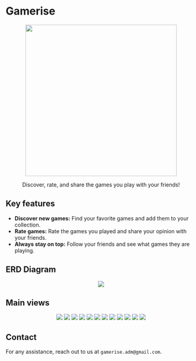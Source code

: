 # Gamerise
<div align="center">
<img src="frontend/public/logo_gamerise.png" width="400" height="400">
<p>
Discover, rate, and share the games you play with your friends!
</p>
</div>

## Key features
- <b> Discover new games:</b> Find your favorite games and add them to your collection.
- <b> Rate games:</b> Rate the games you played and share your opinion with your friends.
- <b> Always stay on top:</b> Follow your friends and see what games they are playing.

## ERD Diagram
<div align="center">
<img src="frontend/public/erd_gamerise.png">
</div>

## Main views
<div align="center">
<img src="frontend/public/homepage.png">
<img src="frontend/public/mygames.png">
<img src="frontend/public/search.png">
<img src="frontend/public/chooseshelf.png">
<img src="frontend/public/followers.png">
<img src="frontend/public/myaccount.png">
<img src="frontend/public/homepage_mobile.png">
<img src="frontend/public/mygames_mobile.png">
<img src="frontend/public/search_mobile.png">
<img src="frontend/public/chooseshelf_mobile.png">
<img src="frontend/public/followers_mobile.png">
<img src="frontend/public/myaccount_mobile.png">
</div>

## Contact
For any assistance, reach out to us at `gamerise.adm@gmail.com`.